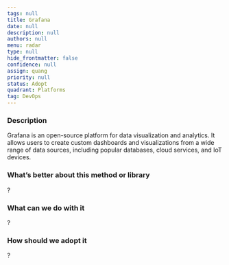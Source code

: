 ```yaml
---
tags: null
title: Grafana
date: null
description: null
authors: null
menu: radar
type: null
hide_frontmatter: false
confidence: null
assign: quang
priority: null
status: Adopt
quadrant: Platforms
tag: DevOps
---
```


<!-- table_of_contents 23f013a1-a59e-43b9-a239-7f5c26d9927b -->

### Description
Grafana is an open-source platform for data visualization and analytics. It allows users to create custom dashboards and visualizations from a wide range of data sources, including popular databases, cloud services, and IoT devices.

### What’s better about this method or library
?

### What can we do with it
?

### How should we adopt it
?

<!-- child_database 7105cd24-0a7b-4ebd-9a2a-2f0946619539 -->
